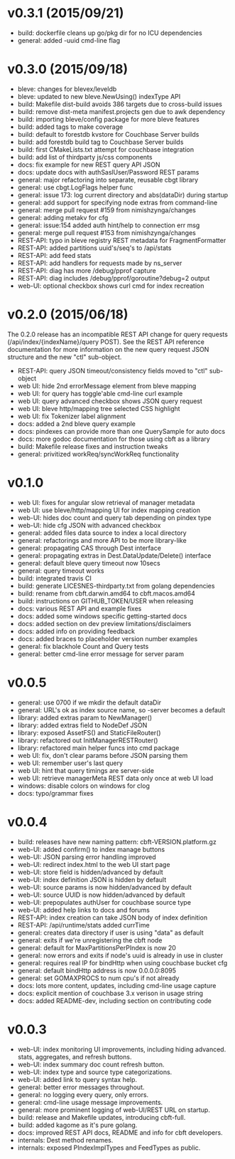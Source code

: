 # v0.3.1 (2015/09/21)

- build: dockerfile cleans up go/pkg dir for no ICU dependencies
- general: added -uuid cmd-line flag

# v0.3.0 (2015/09/18)

- bleve: changes for blevex/leveldb
- bleve: updated to new bleve.NewUsing() indexType API
- build: Makefile dist-build avoids 386 targets due to cross-build issues
- build: remove dist-meta manifest.projects gen due to awk dependency
- build: importing bleve/config package for more bleve features
- build: added tags to make coverage
- build: default to forestdb kvstore for Couchbase Server builds
- build: add forestdb build tag to Couchbase Server builds
- build: first CMakeLists.txt attempt for couchbase integration
- build: add list of thirdparty js/css components
- docs: fix example for new REST query API JSON
- docs: update docs with authSaslUser/Password REST params
- general: major refactoring into separate, reusable cbgt library
- general: use cbgt.LogFlags helper func
- general: issue 173: log current directory and abs(dataDir) during startup
- general: add support for specifying node extras from command-line
- general: merge pull request #159 from nimishzynga/changes
- general: adding metakv for cfg
- general: issue:154 added auth hint/help to connection err msg
- general: merge pull request #153 from nimishzynga/changes
- REST-API: typo in bleve registry REST metadata for FragmentFormatter
- REST-API: added partitions uuid's/seq's to /api/stats
- REST-API: add feed stats
- REST-API: add handlers for requests made by ns_server
- REST-API: diag has more /debug/pprof capture
- REST-API: diag includes /debug/pprof/goroutine?debug=2 output
- web-UI: optional checkbox shows curl cmd for index recreation

# v0.2.0 (2015/06/18)

The 0.2.0 release has an incompatible REST API change for query
requests (/api/index/{indexName}/query POST).  See the REST API
reference documentation for more information on the new query request
JSON structure and the new "ctl" sub-object.

- REST-API: query JSON timeout/consistency fields moved to "ctl" sub-object
- web UI: hide 2nd errorMessage element from bleve mapping
- web UI: for query has toggle'able cmd-line curl example
- web UI: query advanced checkbox shows JSON query request
- web UI: bleve http/mapping tree selected CSS highlight
- web UI: fix Tokenizer label alignment
- docs: added a 2nd bleve query example
- docs: pindexes can provide more than one QuerySample for auto docs
- docs: more godoc documentation for those using cbft as a library
- build: Makefile release fixes and instruction tweaks
- general: privitized workReq/syncWorkReq functionality

# v0.1.0

- web UI: fixes for angular slow retrieval of manager metadata
- web UI: use bleve/http/mapping UI for index mapping creation
- web-UI: hides doc count and query tab depending on pindex type
- web-UI: hide cfg JSON with advanced checkbox
- general: added files data source to index a local directory
- general: refactorings and more API to be more library-like
- general: propagating CAS through Dest interface
- general: propagating extras in Dest.DataUpdate/Delete() interface
- general: default bleve query timeout now 10secs
- general: query timeout works
- build: integrated travis CI
- build: generate LICESNES-thirdparty.txt from golang dependencies
- build: rename from cbft.darwin.amd64 to cbft.macos.amd64
- build: instructions on GITHUB_TOKEN/USER when releasing
- docs: various REST API and example fixes
- docs: added some windows specific getting-started docs
- docs: added section on dev preview limitations/disclaimers
- docs: added info on providing feedback
- docs: added braces to placeholder version number examples
- general: fix blackhole Count and Query tests
- general: better cmd-line error message for server param

# v0.0.5

- general: use 0700 if we mkdir the default dataDir
- general: URL's ok as index source name, so -server becomes a default
- library: added extras param to NewManager()
- library: added extras field to NodeDef JSON
- library: exposed AssetFS() and StaticFileRouter()
- library: refactored out InitManagerRESTRouter()
- library: refactored main helper funcs into cmd package
- web UI: fix, don't clear params before JSON parsing them
- web UI: remember user's last query
- web UI: hint that query timings are server-side
- web UI: retrieve managerMeta REST data only once at web UI load
- windows: disable colors on windows for clog
- docs: typo/grammar fixes

# v0.0.4

- build: releases have new naming pattern: cbft-VERSION.platform.gz
- web-UI: added confirm() to index manage buttons
- web-UI: JSON parsing error handling improved
- web-UI: redirect index.html to the web UI start page
- web-UI: store field is hidden/advanced by default
- web-UI: index definition JSON is hidden by default
- web-UI: source params is now hidden/advanced by default
- web-UI: source UUID is now hidden/advanced by default
- web-UI: prepopulates authUser for couchbase source type
- web-UI: added help links to docs and forums
- REST-API: index creation can take JSON body of index definition
- REST-API: /api/runtime/stats added currTime
- general: creates data directory if user is using "data" as default
- general: exits if we're unregistering the cbft node
- general: default for MaxPartitionsPerPIndex is now 20
- general: now errors and exits if node's uuid is already in use in cluster
- general: requires real IP for bindHttp when using couchbase bucket cfg
- general: default bindHttp address is now 0.0.0.0:8095
- general: set GOMAXPROCS to num cpu's if not already
- docs: lots more content, updates, including cmd-line usage capture
- docs: explicit mention of couchbase 3.x verison in usage string
- docs: added README-dev, including section on contributing code

# v0.0.3

- web-UI: index monitoring UI improvements, including hiding advanced.
  stats, aggregates, and refresh buttons.
- web-UI: index summary doc count refresh button.
- web-UI: index type and source type categorizations.
- web-UI: added link to query syntax help.
- general: better error messages throughout.
- general: no logging every query, only errors.
- general: cmd-line usage message improvements.
- general: more prominent logging of web-UI/REST URL on startup.
- build: release and Makefile updates, introducing cbft-full.
- build: added kagome as it's pure golang.
- docs: improved REST API docs, README and info for cbft developers.
- internals: Dest method renames.
- internals: exposed PIndexImplTypes and FeedTypes as public.
